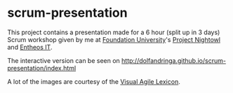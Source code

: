 # scrum-presentation
This project contains a presentation made for a 6 hour (split up in 3 days) Scrum workshop given by me at [Foundation University](http://www.foundationu.com)'s [Project Nightowl](http://nightowl.foundationu.com) and [Entheos IT](http://entheosit.com/).

The interactive version can be seen on http://dolfandringa.github.io/scrum-presentation/index.html

A lot of the images are courtesy of the [Visual Agile Lexicon](http://innolution.com/resources/val-home-page).
